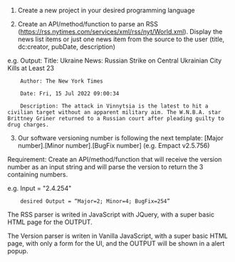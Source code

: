 1. Create a new project in your desired programming language

 

2. Create an API/method/function to parse an RSS (https://rss.nytimes.com/services/xml/rss/nyt/World.xml). Display the news list items or just one news item from the source to the user (title, dc:creator, pubDate, description)

e.g.    Output:  Title: Ukraine News: Russian Strike on Central Ukrainian City Kills at Least 23

        Author: The New York Times

        Date: Fri, 15 Jul 2022 09:00:34

        Description: The attack in Vinnytsia is the latest to hit a civilian target without an apparent military aim. The W.N.B.A. star Brittney Griner returned to a Russian court after pleading guilty to drug charges.

   

3. Our software versioning number is following the next template: [Major number].[Minor number].[BugFix number] (e.g. Empact v2.5.756)

Requirement: Create an API/method/function that will receive the version number as an input string and will parse the version to return the 3 containing numbers.

e.g.    Input = "2.4.254"

        desired Output = “Major=2; Minor=4; BugFix=254”



The RSS parser is writed in JavaScript with JQuery, with a super basic HTML page for the OUTPUT.

The Version parser is writen in Vanilla JavaScript, with a super basic HTML page, with only a form for the UI, and the OUTPUT will be shown in a alert popup.